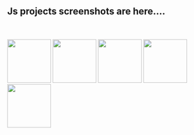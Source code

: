 <h2>Js projects screenshots are here....</h2>
<br>
<br>
<img src="https://github.com/Sathishrk2023/JS-projects/assets/149290984/40cc1768-bb45-48a6-a882-6f6f8ce3eaa8" width="100" height="100"> 
<img src="https://github.com/Sathishrk2023/JS-projects/assets/149290984/7298ba25-c6b7-4d6b-a3aa-465f0fb95ca2" width="100" height="100"> 
<img src="https://github.com/Sathishrk2023/JS-projects/assets/149290984/b552de36-9a7a-47bd-8e61-6267950ffbcf" width="100" height="100"> 
<img src="https://github.com/Sathishrk2023/JS-projects/assets/149290984/6caf70b0-d8d0-4b70-b8c9-925cdc9e21ab" width="100" height="100"> 
<img src="https://github.com/Sathishrk2023/JS-projects/assets/149290984/987c81f7-6fd6-45b7-834d-6529695b20f9" width="100" height="100"> 

